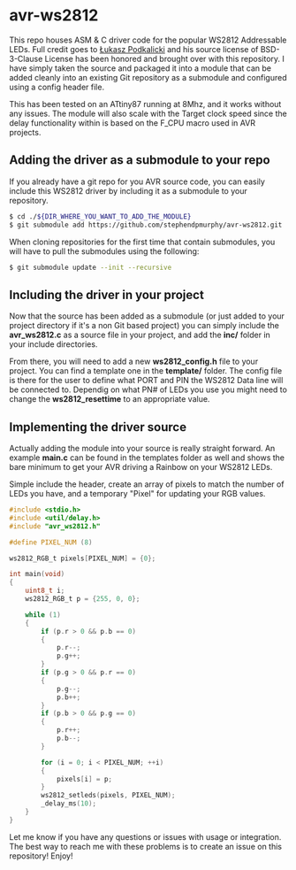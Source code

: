 # avr-ws2812

This repo houses ASM & C driver code for the popular WS2812 Addressable LEDs. Full credit goes to [Łukasz Podkalicki](https://github.com/lpodkalicki) and his source license of BSD-3-Clause License has been honored and brought over with this repository. I have simply taken the source and packaged it into a module that can be added cleanly into an existing Git repository as a submodule and configured using a config header file.

This has been tested on an ATtiny87 running at 8Mhz, and it works without any issues. The module will also scale with the Target clock speed since the delay functionality within is based on the F_CPU macro used in AVR projects.

## Adding the driver as a submodule to your repo
If you already have a git repo for you AVR source code, you can easily include this WS2812 driver by including it as a submodule to your repository.
```bash
$ cd ./${DIR_WHERE_YOU_WANT_TO_ADD_THE_MODULE}
$ git submodule add https://github.com/stephendpmurphy/avr-ws2812.git
```

When cloning repositories for the first time that contain submodules, you will have to pull the submodules using the following:
```bash
$ git submodule update --init --recursive
```

## Including the driver in your project
Now that the source has been added as a submodule (or just added to your project directory if it's a non Git based project) you can simply include the **avr_ws2812.c** as a source file in your project, and add the **inc/** folder in your include directories.

From there, you will need to add a new **ws2812_config.h** file to your project. You can find a template one in the **template/** folder. The config file is there for the user to define what PORT and PIN the WS2812 Data line will be connected to. Dependig on what PN# of LEDs you use you might need to change the **ws2812_resettime** to an appropriate value.

## Implementing the driver source
Actually adding the module into your source is really straight forward. An example **main.c** can be found in the templates folder as well and shows the bare minimum to get your AVR driving a Rainbow on your WS2812 LEDs.

Simple include the header, create an array of pixels to match the number of LEDs you have, and a temporary "Pixel" for updating your RGB values.

```c
#include <stdio.h>
#include <util/delay.h>
#include "avr_ws2812.h"

#define PIXEL_NUM (8)

ws2812_RGB_t pixels[PIXEL_NUM] = {0};

int main(void)
{
    uint8_t i;
    ws2812_RGB_t p = {255, 0, 0};

    while (1)
    {
        if (p.r > 0 && p.b == 0)
        {
            p.r--;
            p.g++;
        }
        if (p.g > 0 && p.r == 0)
        {
            p.g--;
            p.b++;
        }
        if (p.b > 0 && p.g == 0)
        {
            p.r++;
            p.b--;
        }

        for (i = 0; i < PIXEL_NUM; ++i)
        {
            pixels[i] = p;
        }
        ws2812_setleds(pixels, PIXEL_NUM);
        _delay_ms(10);
    }
}
```

Let me know if you have any questions or issues with usage or integration. The best way to reach me with these problems is to create an issue on this repository! Enjoy!
